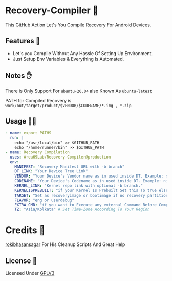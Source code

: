 # Recovery-Compiler 🤖

This GitHub Action Let's You Compile Recovery For Android Devices.

## Features 📜

 - Let's you Compile Without Any Hassle Of Setting Up Environment.
 - Just Setup Env Variables & Everything Is Automated.


## Notes ✋

There is Only Support For `ubuntu-20.04` also Known As `ubuntu-latest`

PATH for Compiled Recovery is `work/out/target/product/$VENDOR/$CODENAME/*.img , *.zip`

## Usage 👨‍💻

```yaml
- name: export PATHS
  run: |
    echo "/usr/local/bin" >> $GITHUB_PATH
    echo "/home/runner/bin" >> $GITHUB_PATH
- name: Recovery Compilation
  uses: Area69Lab/Recovery-Compiler@production
  env:
    MANIFEST: "Recovery Manifest URL with -b branch"
    DT_LINK: "Your Device Tree Link"
    VENDOR: "Your Device's Vendor name as in used inside DT. Example: xiaomi, samsung, asus, etc."
    CODENAME: "Your Device's Codename as in used inside DT. Example: nikel, phoenix, ginkgo, etc."
    KERNEL_LINK: "Kernel repo link with optional -b branch."
    KERNELISPREBUILT: "if your Kernel Is Prebuilt Set this To true else leave it emptly"
    TARGET: "Set as recoveryimage or bootimage if no recovery partition avaiable"
    FLAVOR: "eng or userdebug"
    EXTRA_CMD: "if you want to Execute any external Command Before Compilation Starts"
    TZ: "Asia/Kolkata" # Set Time-Zone According To Your Region
```

# Credits 🥰

[rokibhasansagar](https://github.com/rokibhasansagar) For His Cleanup Scripts And Great Help

## License 🔖

Licensed Under [GPLV3](https://github.com/Area69Lab/Recovery-Compiler/blob/production/LICENSE)
